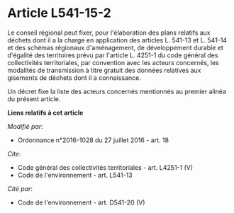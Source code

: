 # Article L541-15-2

Le conseil régional peut fixer, pour l'élaboration des plans relatifs aux déchets dont il a la charge en application des
articles L. 541-13 et L. 541-14 et des schémas régionaux d'aménagement, de développement durable et d'égalité des territoires
prévu par l'article L. 4251-1 du code général des collectivités territoriales, par convention avec les acteurs concernés, les
modalités de transmission à titre gratuit des données relatives aux gisements de déchets dont il a connaissance. 

Un décret fixe la liste des acteurs concernés mentionnés au premier alinéa du présent article.

**Liens relatifs à cet article**

_Modifié par_:

  - Ordonnance n°2016-1028 du 27 juillet 2016 - art. 18

_Cite_:

  - Code général des collectivités territoriales - art. L4251-1 (V)
  - Code de l'environnement - art. L541-13

_Cité par_:

  - Code de l'environnement - art. D541-20 (V)
